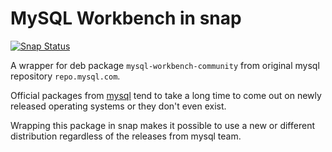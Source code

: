 # MySQL Workbench in snap

[![Snap Status](https://build.snapcraft.io/badge/tonybolzan/snap-mysql-workbench.svg)](https://build.snapcraft.io/user/tonybolzan/snap-mysql-workbench)

A wrapper for deb package `mysql-workbench-community` from original mysql repository `repo.mysql.com`.

Official packages from [mysql](https://dev.mysql.com/downloads/workbench/) tend to take a long time to come out on 
newly released operating systems or they don't even exist.

Wrapping this package in snap makes it possible to use a new or different distribution regardless of the releases from
mysql team.
